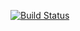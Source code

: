 [![Build Status](https://travis-ci.com/cckaron/309551023.svg?branch=master)](https://travis-ci.com/cckaron/309551023)
